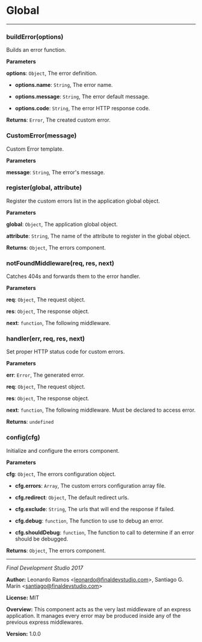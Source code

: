 # Global





* * *

### buildError(options) 

Builds an error function.

**Parameters**

**options**: `Object`, The error definition.

 - **options.name**: `String`, The error name.

 - **options.message**: `String`, The error default message.

 - **options.code**: `String`, The error HTTP response code.

**Returns**: `Error`, The created custom error.


### CustomError(message) 

Custom Error template.

**Parameters**

**message**: `String`, The error's message.



### register(global, attribute) 

Register the custom errors list in the application global object.

**Parameters**

**global**: `Object`, The application global object.

**attribute**: `String`, The name of the attribute to register in the global object.

**Returns**: `Object`, The errors component.


### notFoundMiddleware(req, res, next) 

Catches 404s and forwards them to the error handler.

**Parameters**

**req**: `Object`, The request object.

**res**: `Object`, The response object.

**next**: `function`, The following middleware.



### handler(err, req, res, next) 

Set proper HTTP status code for custom errors.

**Parameters**

**err**: `Error`, The generated error.

**req**: `Object`, The request object.

**res**: `Object`, The response object.

**next**: `function`, The following middleware. Must be declared to access
error.

**Returns**: `undefined`


### config(cfg) 

Initialize and configure the errors component.

**Parameters**

**cfg**: `Object`, The errors configuration object.

 - **cfg.errors**: `Array`, The custom errors configuration array file.

 - **cfg.redirect**: `Object`, The default redirect urls.

 - **cfg.exclude**: `String`, The urls that will end the response if failed.

 - **cfg.debug**: `function`, The function to use to debug an error.

 - **cfg.shouldDebug**: `function`, The function to call to determine if an
error should be debugged.

**Returns**: `Object`, The errors component.



* * *

*Final Development Studio 2017*

**Author:** Leonardo Ramos &lt;leonardo@finaldevstudio.com&gt;, Santiago G. Marín &lt;santiago@finaldevstudio.com&gt;

**License:** MIT 

**Overview:** This component acts as the very last middleware of an express application. It manages every error may be produced inside any of the previous express middlewares.

**Version:** 1.0.0
